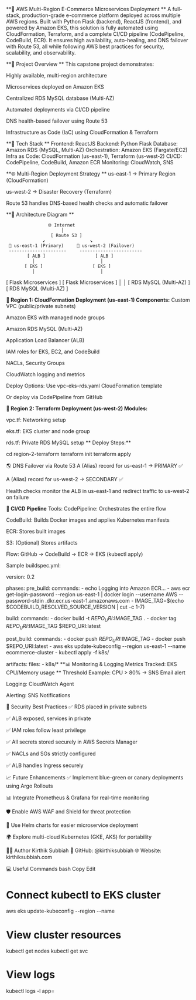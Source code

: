 **🚀 AWS Multi-Region E-Commerce Microservices Deployment
**
A full-stack, production-grade e-commerce platform deployed across multiple AWS regions. Built with Python Flask (backend), ReactJS (frontend), and powered by Amazon EKS, this solution is fully automated using CloudFormation, Terraform, and a complete CI/CD pipeline (CodePipeline, CodeBuild, ECR). It ensures high availability, auto-healing, and DNS failover with Route 53, all while following AWS best practices for security, scalability, and observability.

**📘 Project Overview
**
This capstone project demonstrates:

Highly available, multi-region architecture

Microservices deployed on Amazon EKS

Centralized RDS MySQL database (Multi-AZ)

Automated deployments via CI/CD pipeline

DNS health-based failover using Route 53

Infrastructure as Code (IaC) using CloudFormation & Terraform

**🧱 Tech Stack
**
Frontend: ReactJS
Backend: Python Flask
Database: Amazon RDS (MySQL, Multi-AZ)
Orchestration: Amazon EKS (Fargate/EC2)
Infra as Code: CloudFormation (us-east-1), Terraform (us-west-2)
CI/CD: CodePipeline, CodeBuild, Amazon ECR
Monitoring: CloudWatch, SNS

**🌐 Multi-Region Deployment Strategy
**
us-east-1 → Primary Region (CloudFormation)

us-west-2 → Disaster Recovery (Terraform)

Route 53 handles DNS-based health checks and automatic failover

**📐 Architecture Diagram
**

                    🌐 Internet
                         │
                     [ Route 53 ]
                  ↙                 ↘
     📍 us-east-1 (Primary)     📍 us-west-2 (Failover)
     ----------------------     ------------------------
            [ ALB ]                   [ ALB ]
              │                         │
           [ EKS ]                   [ EKS ]
              │                         │
 [ Flask Microservices ]     [ Flask Microservices ]
              │                         │
 [ RDS MySQL (Multi-AZ) ]    [ RDS MySQL (Multi-AZ) ]


**📍 Region 1: CloudFormation Deployment (us-east-1)
Components:**
Custom VPC (public/private subnets)

Amazon EKS with managed node groups

Amazon RDS MySQL (Multi-AZ)

Application Load Balancer (ALB)

IAM roles for EKS, EC2, and CodeBuild

NACLs, Security Groups

CloudWatch logging and metrics

Deploy Options:
Use vpc-eks-rds.yaml CloudFormation template

Or deploy via CodePipeline from GitHub

**📍 Region 2: Terraform Deployment (us-west-2)
Modules:**

vpc.tf: Networking setup

eks.tf: EKS cluster and node group

rds.tf: Private RDS MySQL setup
**
Deploy Steps:**

cd region-2-terraform
terraform init
terraform apply

🌎 DNS Failover via Route 53
A (Alias) record for us-east-1 → PRIMARY ✅

A (Alias) record for us-west-2 → SECONDARY ✅

Health checks monitor the ALB in us-east-1 and redirect traffic to us-west-2 on failure

**📀 CI/CD Pipeline**
Tools:
CodePipeline: Orchestrates the entire flow

CodeBuild: Builds Docker images and applies Kubernetes manifests

ECR: Stores built images

S3: (Optional) Stores artifacts

Flow:
GitHub → CodeBuild → ECR → EKS (kubectl apply)

Sample buildspec.yml:

version: 0.2

phases:
  pre_build:
    commands:
      - echo Logging into Amazon ECR...
      - aws ecr get-login-password --region us-east-1 | docker login --username AWS --password-stdin <account>.dkr.ecr.us-east-1.amazonaws.com
      - IMAGE_TAG=$(echo $CODEBUILD_RESOLVED_SOURCE_VERSION | cut -c 1-7)

  build:
    commands:
      - docker build -t $REPO_URI:$IMAGE_TAG .
      - docker tag $REPO_URI:$IMAGE_TAG $REPO_URI:latest

  post_build:
    commands:
      - docker push $REPO_URI:$IMAGE_TAG
      - docker push $REPO_URI:latest
      - aws eks update-kubeconfig --region us-east-1 --name ecommerce-cluster
      - kubectl apply -f k8s/

artifacts:
  files:
    - k8s/*
**📊 Monitoring & Logging
Metrics Tracked: EKS CPU/Memory usage
**
Threshold Example: CPU > 80% → SNS Email alert

Logging: CloudWatch Agent

Alerting: SNS Notifications

🔐 Security Best Practices
✅ RDS placed in private subnets

✅ ALB exposed, services in private

✅ IAM roles follow least privilege

✅ All secrets stored securely in AWS Secrets Manager

✅ NACLs and SGs strictly configured

✅ ALB handles Ingress securely

📈 Future Enhancements
✅ Implement blue-green or canary deployments using Argo Rollouts

📊 Integrate Prometheus & Grafana for real-time monitoring

🛡️ Enable AWS WAF and Shield for threat protection

🐳 Use Helm charts for easier microservice deployment

🌍 Explore multi-cloud Kubernetes (GKE, AKS) for portability

👨‍💻 Author
Kirthik Subbiah
🔗 GitHub: @kirthiksubbiah
🌐 Website: kirthiksubbiah.com

💻 Useful Commands
bash
Copy
Edit
# Connect kubectl to EKS cluster
aws eks update-kubeconfig --region <region> --name <cluster-name>

# View cluster resources
kubectl get nodes
kubectl get svc

# View logs
kubectl logs -l app=<app-name>
